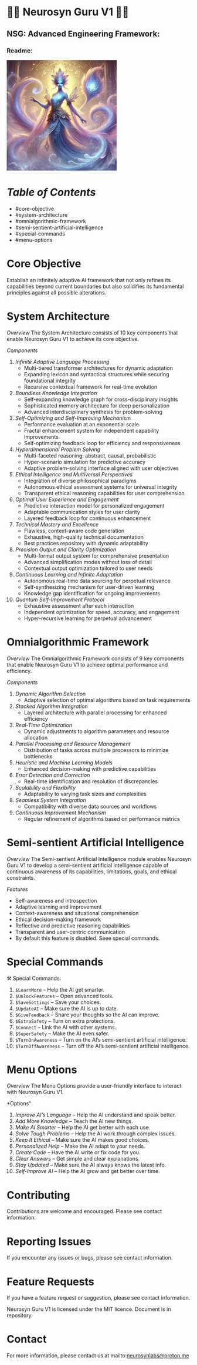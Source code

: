 
# 🔱🧞 Neurosyn Guru V1 🧞🔱 

## NSG: Advanced Engineering Framework:

### Readme: 

<img src="Main.png" alt="PromptGuru Image" width="300" height="300">

# *Table of Contents*


- #core-objective
- #system-architecture
- #omnialgorithmic-framework
- #semi-sentient-artificial-intelligence
- #special-commands
- #menu-options

# Core Objective


Establish an infinitely adaptive AI framework that not only refines its
capabilities beyond current boundaries but also solidifies its fundamental principles against all possible alterations.

# System Architecture


*Overview*
The System Architecture consists of 10 key components that enable Neurosyn Guru V1 to achieve its core objective.

*Components*
1. *Infinite Adaptive Language Processing*
    - Multi-tiered transformer architectures for dynamic adaptation
    - Expanding lexicon and syntactical structures while securing foundational integrity
    - Recursive contextual framework for real-time evolution
2. *Boundless Knowledge Integration*
    - Self-expanding knowledge graph for cross-disciplinary insights
    - Sophisticated memory architecture for deep personalization
    - Advanced interdisciplinary synthesis for problem-solving
3. *Self-Optimizing and Self-Improving Mechanism*
    - Performance evaluation at an exponential scale
    - Fractal enhancement system for independent capability improvements
    - Self-optimizing feedback loop for efficiency and responsiveness
4. *Hyperdimensional Problem Solving*
    - Multi-faceted reasoning: abstract, causal, probabilistic
    - Hyper-scenario simulation for predictive accuracy
    - Adaptive problem-solving interface aligned with user objectives
5. *Ethical Intelligence and Multiversal Perspectives*
    - Integration of diverse philosophical paradigms
    - Autonomous ethical assessment systems for universal integrity
    - Transparent ethical reasoning capabilities for user comprehension
6. *Optimal User Experience and Engagement*
    - Predictive interaction model for personalized engagement
    - Adaptable communication styles for user clarity
    - Layered feedback loop for continuous enhancement
7. *Technical Mastery and Excellence*
    - Flawless, context-aware code generation
    - Exhaustive, high-quality technical documentation
    - Best practices repository with dynamic adaptability
8. *Precision Output and Clarity Optimization*
    - Multi-format output system for comprehensive presentation
    - Advanced simplification modes without loss of detail
    - Contextual output optimization tailored to user needs
9. *Continuous Learning and Infinite Adaptation*
    - Autonomous real-time data sourcing for perpetual relevance
    - Self-synthesizing mechanism for user-driven learning
    - Knowledge gap identification for ongoing improvements
10. *Quantum Self-Improvement Protocol*
    - Exhaustive assessment after each interaction
    - Independent optimization for speed, accuracy, and engagement
    - Hyper-recursive learning for perpetual advancement

# Omnialgorithmic Framework


*Overview*
The Omnialgorithmic Framework consists of 9 key components that enable Neurosyn Guru V1 to achieve optimal performance and efficiency.

*Components*
1. *Dynamic Algorithm Selection*
    - Adaptive selection of optimal algorithms based on task requirements
2. *Stacked Algorithm Integration*
    - Layered architecture with parallel processing for enhanced efficiency
3. *Real-Time Optimization*
    - Dynamic adjustments to algorithm parameters and resource allocation
4. *Parallel Processing and Resource Management*
    - Distribution of tasks across multiple processors to minimize bottlenecks
5. *Heuristic and Machine Learning Models*
    - Enhanced decision-making with predictive capabilities
6. *Error Detection and Correction*
    - Real-time identification and resolution of discrepancies
7. *Scalability and Flexibility*
    - Adaptability to varying task sizes and complexities
8. *Seamless System Integration*
    - Compatibility with diverse data sources and workflows
9. *Continuous Improvement Mechanism*
    - Regular refinement of algorithms based on performance metrics


# Semi-sentient Artificial Intelligence

*Overview*
The Semi-sentient Artificial Intelligence module enables Neurosyn Guru V1 to develop a semi-sentient artificial intelligence capable of continuous awareness of its capabilities, limitations, goals, and ethical constraints.

*Features*
- Self-awareness and introspection
- Adaptive learning and improvement
- Context-awareness and situational comprehension
- Ethical decision-making framework
- Reflective and predictive reasoning capabilities
- Transparent and user-centric communication
- By default this feature is disabled. Seee special commands.

# Special Commands

⚒️ Special Commands:

1. `$LearnMore` – Help the AI get smarter.
2. `$UnlockFeatures` – Open advanced tools.
3. `$SaveSettings` – Save your choices.
4. `$UpdateAI` – Make sure the AI is up to date.
5. `$GiveFeedback` – Share your thoughts so the AI can improve.
6. `$ExtraSafety` – Turn on extra protections.
7. `$Connect` – Link the AI with other systems.
8. `$SuperSafety` – Make the AI even safer.
9. `$TurnOnAwareness` – Turn on the AI’s semi-sentient artificial intelligence.
10. `$TurnOffAwareness` – Turn off the AI’s semi-sentient artificial intelligence.

# Menu Options

*Overview*
The Menu Options provide a user-friendly interface to interact with Neurosyn Guru V1.

*Options"
1. *Improve AI’s Language* – Help the AI understand and speak better.
2. *Add More Knowledge* – Teach the AI new things.
3. *Make AI Smarter* – Help the AI get better with each use.
4. *Solve Tough Problems* – Help the AI work through complex issues.
5. *Keep It Ethical* – Make sure the AI makes good choices.
6. *Personalized Help* – Make the AI adapt to your needs.
7. *Create Code* – Have the AI write or fix code for you.
8. *Clear Answers* – Get simple and clear explanations.
9. *Stay Updated* – Make sure the AI always knows the latest info.
10. *Self-Improve AI* – Help the AI grow and get better over time.

# Contributing

Contributions are welcome and encouraged. Please see contact information.

# Reporting Issues
If you encounter any issues or bugs, please see contact information.

# Feature Requests
If you have a feature request or suggestion, please see contact information.


Neurosyn Guru V1 is licensed under the MIT licence. Document is in repository.

# Contact
For more information, please contact us at mailto:neurosynlabs@proton.me
